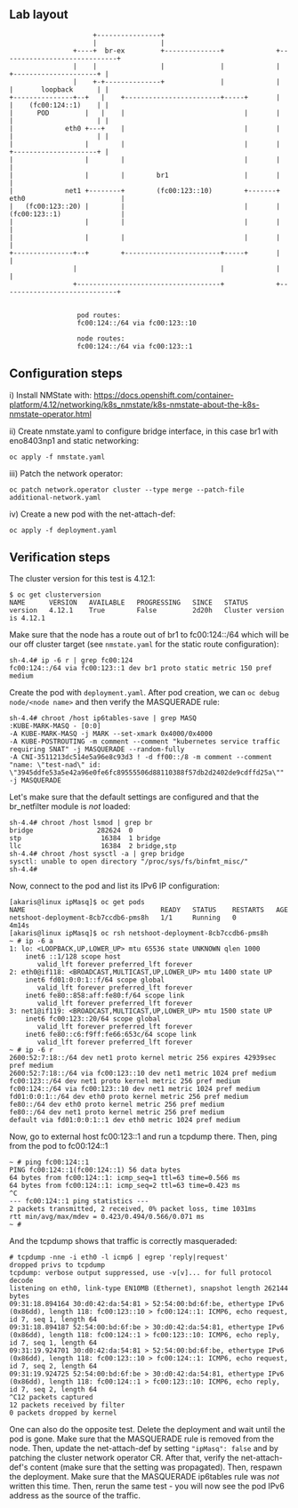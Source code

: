## Lab layout

~~~
                     +----------------+
                     |                |
                +----+  br-ex         +--------------+             +-----------------------------+
                |    |                |              |             |     +---------------------+ |
                |    +-+--------------+              |             |     |       loopback      | |
+---------------+--+   |    +------------------------+-----+       |     |    (fc00:124::1)    | |
|      POD         |   |    |                              |       |     |                     | |
|             eth0 +---+    |                              |       |     |                     | |
|                  |        |                              |       |     +---------------------+ |
|                  |        |                              |       |                             |
|                  |        |        br1                   |       |                             |
|             net1 +--------+        (fc00:123::10)        +-------+ eth0                        |
|   (fc00:123::20) |        |                              |       | (fc00:123::1)               |
|                  |        |                              |       |                             |
|                  |        |                              |       |                             |
+---------------+--+        +------------------------+-----+       |                             |
                |                                    |             |                             |
                +------------------------------------+             +-----------------------------+


                 pod routes:
                 fc00:124::/64 via fc00:123::10

                 node routes:
                 fc00:124::/64 via fc00:123::1
~~~

## Configuration steps

i) Install NMState with:
https://docs.openshift.com/container-platform/4.12/networking/k8s_nmstate/k8s-nmstate-about-the-k8s-nmstate-operator.html

ii) Create nmstate.yaml to configure bridge interface, in this case br1 with eno8403np1 and static networking:
~~~
oc apply -f nmstate.yaml
~~~

iii) Patch the network operator:
~~~
oc patch network.operator cluster --type merge --patch-file additional-network.yaml
~~~

iv) Create a new pod with the net-attach-def:
~~~
oc apply -f deployment.yaml
~~~

## Verification steps

The cluster version for this test is 4.12.1:
~~~
$ oc get clusterversion
NAME      VERSION   AVAILABLE   PROGRESSING   SINCE   STATUS
version   4.12.1    True        False         2d20h   Cluster version is 4.12.1
~~~

Make sure that the node has a route out of br1 to fc00:124::/64 which will be our off cluster target (see `nmstate.yaml` for the static route configuration):
~~~
sh-4.4# ip -6 r | grep fc00:124
fc00:124::/64 via fc00:123::1 dev br1 proto static metric 150 pref medium
~~~

Create the pod with `deployment.yaml`. After pod creation, we can `oc debug node/<node name>` and then verify the MASQUERADE rule:
~~~
sh-4.4# chroot /host ip6tables-save | grep MASQ
:KUBE-MARK-MASQ - [0:0]
-A KUBE-MARK-MASQ -j MARK --set-xmark 0x4000/0x4000
-A KUBE-POSTROUTING -m comment --comment "kubernetes service traffic requiring SNAT" -j MASQUERADE --random-fully
-A CNI-3511213dc514e5a96e8c93d3 ! -d ff00::/8 -m comment --comment "name: \"test-nad\" id: \"3945ddfe53a5e42a96e0fe6fc89555506d88110388f57db2d2402de9cdffd25a\"" -j MASQUERADE
~~~

Let's make sure that the default settings are configured and that the br_netfilter module is *not* loaded:
~~~
sh-4.4# chroot /host lsmod | grep br
bridge                282624  0
stp                    16384  1 bridge
llc                    16384  2 bridge,stp
sh-4.4# chroot /host sysctl -a | grep bridge
sysctl: unable to open directory "/proc/sys/fs/binfmt_misc/"
sh-4.4# 
~~~

Now, connect to the pod and list its IPv6 IP configuration:
~~~
[akaris@linux ipMasq]$ oc get pods
NAME                                  READY   STATUS    RESTARTS   AGE
netshoot-deployment-8cb7ccdb6-pms8h   1/1     Running   0          4m14s
[akaris@linux ipMasq]$ oc rsh netshoot-deployment-8cb7ccdb6-pms8h
~ # ip -6 a
1: lo: <LOOPBACK,UP,LOWER_UP> mtu 65536 state UNKNOWN qlen 1000
    inet6 ::1/128 scope host
       valid_lft forever preferred_lft forever
2: eth0@if118: <BROADCAST,MULTICAST,UP,LOWER_UP> mtu 1400 state UP
    inet6 fd01:0:0:1::f/64 scope global
       valid_lft forever preferred_lft forever
    inet6 fe80::858:aff:fe80:f/64 scope link
       valid_lft forever preferred_lft forever
3: net1@if119: <BROADCAST,MULTICAST,UP,LOWER_UP> mtu 1500 state UP
    inet6 fc00:123::20/64 scope global
       valid_lft forever preferred_lft forever
    inet6 fe80::c6:f9ff:fe66:653c/64 scope link
       valid_lft forever preferred_lft forever
~ # ip -6 r
2600:52:7:18::/64 dev net1 proto kernel metric 256 expires 42939sec pref medium
2600:52:7:18::/64 via fc00:123::10 dev net1 metric 1024 pref medium
fc00:123::/64 dev net1 proto kernel metric 256 pref medium
fc00:124::/64 via fc00:123::10 dev net1 metric 1024 pref medium
fd01:0:0:1::/64 dev eth0 proto kernel metric 256 pref medium
fe80::/64 dev eth0 proto kernel metric 256 pref medium
fe80::/64 dev net1 proto kernel metric 256 pref medium
default via fd01:0:0:1::1 dev eth0 metric 1024 pref medium
~~~

Now, go to external host fc00:123::1 and run a tcpdump there. Then, ping from the pod to fc00:124::1
~~~
~ # ping fc00:124::1
PING fc00:124::1(fc00:124::1) 56 data bytes
64 bytes from fc00:124::1: icmp_seq=1 ttl=63 time=0.566 ms
64 bytes from fc00:124::1: icmp_seq=2 ttl=63 time=0.423 ms
^C
--- fc00:124::1 ping statistics ---
2 packets transmitted, 2 received, 0% packet loss, time 1031ms
rtt min/avg/max/mdev = 0.423/0.494/0.566/0.071 ms
~ # 
~~~

And the tcpdump shows that traffic is correctly masqueraded:
~~~
# tcpdump -nne -i eth0 -l icmp6 | egrep 'reply|request'
dropped privs to tcpdump
tcpdump: verbose output suppressed, use -v[v]... for full protocol decode
listening on eth0, link-type EN10MB (Ethernet), snapshot length 262144 bytes
09:31:18.894164 30:d0:42:da:54:81 > 52:54:00:bd:6f:be, ethertype IPv6 (0x86dd), length 118: fc00:123::10 > fc00:124::1: ICMP6, echo request, id 7, seq 1, length 64
09:31:18.894187 52:54:00:bd:6f:be > 30:d0:42:da:54:81, ethertype IPv6 (0x86dd), length 118: fc00:124::1 > fc00:123::10: ICMP6, echo reply, id 7, seq 1, length 64
09:31:19.924701 30:d0:42:da:54:81 > 52:54:00:bd:6f:be, ethertype IPv6 (0x86dd), length 118: fc00:123::10 > fc00:124::1: ICMP6, echo request, id 7, seq 2, length 64
09:31:19.924725 52:54:00:bd:6f:be > 30:d0:42:da:54:81, ethertype IPv6 (0x86dd), length 118: fc00:124::1 > fc00:123::10: ICMP6, echo reply, id 7, seq 2, length 64
^C12 packets captured
12 packets received by filter
0 packets dropped by kernel
~~~

One can also do the opposite test. Delete the deployment and wait until the pod is gone. Make sure that the MASQUERADE rule is removed from the node. Then, update the net-attach-def by setting `"ipMasq": false` and by patching the cluster network operator CR. After that, verify the net-attach-def's content (make sure that the setting was propagated). Then, respawn the deployment. Make sure that the MASQUERADE ip6tables rule was *not* written this time. Then, rerun the same test - you will now see the pod IPv6 address as the source of the traffic.
